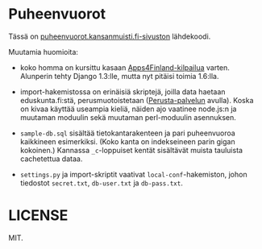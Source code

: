 Puheenvuorot
============

Tässä on [puheenvuorot.kansanmuisti.fi-sivuston](http://puheenvuorot.kansanmuisti.fi/) lähdekoodi.

Muutamia huomioita:

* koko homma on kursittu kasaan [Apps4Finland-kilpailua](http://www.apps4finland.fi/sovellus-puheenvuorot-kansanmuisti-fi/) varten. Alunperin tehty Django 1.3:lle, mutta nyt pitäisi toimia 1.6:lla.

* import-hakemistossa on erinäisiä skriptejä, joilla data haetaan eduskunta.fi:stä, perusmuotoistetaan ([Perusta-palvelun](http://perusta.kansanmuisti.fi/perusta/) avulla). Koska on kivaa käyttää useampia kieliä, näiden ajo vaatinee node.js:n ja muutaman moduulin sekä muutaman perl-moduulin asennuksen.

* `sample-db.sql` sisältää tietokantarakenteen ja pari puheenvuoroa kaikkineen esimerkiksi. (Koko kanta on indekseineen parin gigan kokoinen.) Kannassa `_c`-loppuiset kentät sisältävät muista tauluista cachetettua dataa.

* `settings.py` ja import-skriptit vaativat `local-conf`-hakemiston, johon tiedostot `secret.txt`, `db-user.txt` ja `db-pass.txt`.

LICENSE
=======

MIT.

